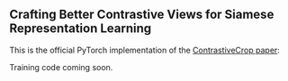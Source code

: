 ## Crafting Better Contrastive Views for Siamese Representation Learning

This is the official PyTorch implementation of the [ContrastiveCrop paper](https://arxiv.org/abs/2202.03278):

Training code coming soon.

